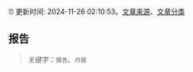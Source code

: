 :alarm_clock: 更新时间: 2024-11-26 02:10:53。[文章来源](/README.md)、[文章分类](/TAGS.md)

## 报告


> 关键字：`报告`、`月报`



